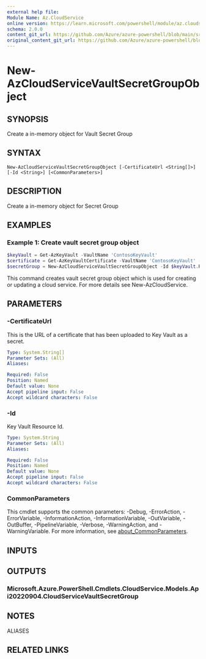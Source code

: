 ```yaml
---
external help file: 
Module Name: Az.CloudService
online version: https://learn.microsoft.com/powershell/module/az.cloudservice/new-azcloudservicevaultsecretgroupobject
schema: 2.0.0
content_git_url: https://github.com/Azure/azure-powershell/blob/main/src/CloudService/help/New-AzCloudServiceVaultSecretGroupObject.md
original_content_git_url: https://github.com/Azure/azure-powershell/blob/main/src/CloudService/help/New-AzCloudServiceVaultSecretGroupObject.md
---
```


# New-AzCloudServiceVaultSecretGroupObject

## SYNOPSIS
Create a in-memory object for Vault Secret Group

## SYNTAX

```
New-AzCloudServiceVaultSecretGroupObject [-CertificateUrl <String[]>] [-Id <String>] [<CommonParameters>]
```

## DESCRIPTION
Create a in-memory object for Secret Group

## EXAMPLES

### Example 1: Create vault secret group object
```powershell
$keyVault = Get-AzKeyVault -VaultName 'ContosoKeyVault'
$certificate = Get-AzKeyVaultCertificate -VaultName 'ContosoKeyVault' -Name 'ContosoCert'
$secretGroup = New-AzCloudServiceVaultSecretGroupObject -Id $keyVault.ResourceId -CertificateUrl $certificate.SecretId
```

This command creates vault secret group object which is used for creating or updating a cloud service.
For more details see New-AzCloudService.

## PARAMETERS

### -CertificateUrl
This is the URL of a certificate that has been uploaded to Key Vault as a secret.

```yaml
Type: System.String[]
Parameter Sets: (All)
Aliases:

Required: False
Position: Named
Default value: None
Accept pipeline input: False
Accept wildcard characters: False
```

### -Id
Key Vault Resource Id.

```yaml
Type: System.String
Parameter Sets: (All)
Aliases:

Required: False
Position: Named
Default value: None
Accept pipeline input: False
Accept wildcard characters: False
```

### CommonParameters
This cmdlet supports the common parameters: -Debug, -ErrorAction, -ErrorVariable, -InformationAction, -InformationVariable, -OutVariable, -OutBuffer, -PipelineVariable, -Verbose, -WarningAction, and -WarningVariable. For more information, see [about_CommonParameters](http://go.microsoft.com/fwlink/?LinkID=113216).

## INPUTS

## OUTPUTS

### Microsoft.Azure.PowerShell.Cmdlets.CloudService.Models.Api20220904.CloudServiceVaultSecretGroup

## NOTES

ALIASES

## RELATED LINKS

